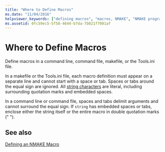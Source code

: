```yaml
---
title: "Where to Define Macros"
ms.date: "11/04/2016"
helpviewer_keywords: ["defining macros", "macros, NMAKE", "NMAKE program, defining macros"]
ms.assetid: 0fc59ec5-5f58-4644-b7da-7b021f7001af
---
```

# Where to Define Macros

Define macros in a command line, command file, makefile, or the Tools.ini file.

In a makefile or the Tools.ini file, each macro definition must appear on a separate line and cannot start with a space or tab. Spaces or tabs around the equal sign are ignored. All [string characters](defining-an-nmake-macro.md) are literal, including surrounding quotation marks and embedded spaces.

In a command line or command file, spaces and tabs delimit arguments and cannot surround the equal sign. If `string` has embedded spaces or tabs, enclose either the string itself or the entire macro in double quotation marks (" ").

## See also

[Defining an NMAKE Macro](defining-an-nmake-macro.md)
